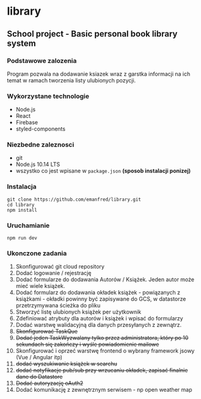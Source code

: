 # library

## School project - Basic personal book library system

### Podstawowe zalozenia

Program pozwala na dodawanie ksiazek wraz z garstka informacji na ich temat w ramach tworzenia listy ulubionych pozycji.

### Wykorzystane technologie

- Node.js
- React
- Firebase
- styled-components

### Niezbedne zaleznosci

- git
- Node.js 10.14 LTS
- wszystko co jest wpisane w `package.json` **(sposob instalacji ponizej)**

### Instalacja

```
git clone https://github.com/emanfred/library.git
cd library
npm install
```

### Uruchamianie

```
npm run dev
```

### Ukonczone zadania

1. Skonfigurować git cloud repository
2. Dodać logowanie / rejestrację
3. Dodać formularze do dodawania Autorów / Książek. Jeden autor może mieć wiele książek.
4. Dodać formularz do dodawania okładek książek - powiązanych z książkami - okładki powinny być zapisywane do GCS, w datastorze przetrzymywana ścieżka do pliku
5. Stworzyć listę ulubionych książek per użytkownik
6. Zdefiniować atrybuty dla autorów i książek i wpisać do formularzy
7. Dodać warstwę walidacyjną dla danych przesyłanych z zewnątrz.
8. ~~Skonfigurować TaskQue~~
9. ~~Dodać jeden TaskWyzwalany tylko przez administratora, który po 10 sekundach się zakończy i wyśle powiadomienie mailowe~~
10. Skonfigurować i oprzeć warstwę frontend o wybrany framework jsowy (Vue / Angular itp)
11. ~~dodać wyszukiwanie książek w searchu~~
12. ~~dodać notyfikacje pub/sub przy wrzucaniu okładek, zapisać finalnie dane do Datastore~~
13. ~~Dodać autoryzację oAuth2~~
14. Dodać komunikację z zewnętrznym serwisem - np open weather map

